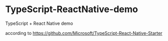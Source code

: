 # TypeScript-ReactNative-demo
TypeScript + React Native demo 

according to https://github.com/Microsoft/TypeScript-React-Native-Starter

